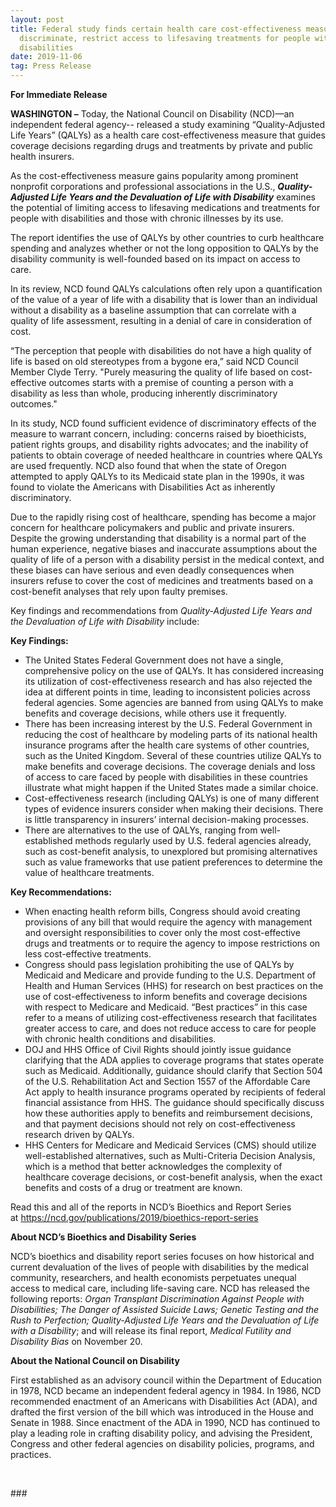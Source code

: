 ```yaml
---
layout: post
title: Federal study finds certain health care cost-effectiveness measures
  discriminate, restrict access to lifesaving treatments for people with
  disabilities
date: 2019-11-06
tag: Press Release
---
```

**For Immediate Release**                                           

**WASHINGTON –** Today, the National Council on Disability (NCD)—an independent federal agency-- released a study examining “Quality-Adjusted Life Years” (QALYs) as a health care cost-effectiveness measure that guides coverage decisions regarding drugs and treatments by private and public health insurers. 

As the cost-effectiveness measure gains popularity among prominent nonprofit corporations and professional associations in the U.S., ***Quality-Adjusted Life Years and the Devaluation of Life with Disability*** examines the potential of limiting access to lifesaving medications and treatments for people with disabilities and those with chronic illnesses by its use.

The report identifies the use of QALYs by other countries to curb healthcare spending and analyzes whether or not the long opposition to QALYs by the disability community is well-founded based on its impact on access to care.     

In its review, NCD found QALYs calculations often rely upon a quantification of the value of a year of life with a disability that is lower than an individual without a disability as a baseline assumption that can correlate with a quality of life assessment, resulting in a denial of care in consideration of cost.

“The perception that people with disabilities do not have a high quality of life is based on old stereotypes from a bygone era,” said NCD Council Member Clyde Terry. "Purely measuring the quality of life based on cost-effective outcomes starts with a premise of counting a person with a disability as less than whole, producing inherently discriminatory outcomes."

In its study, NCD found sufficient evidence of discriminatory effects of the measure to warrant concern, including: concerns raised by bioethicists, patient rights groups, and disability rights advocates; and the inability of patients to obtain coverage of needed healthcare in countries where QALYs are used frequently. NCD also found that when the state of Oregon attempted to apply QALYs to its Medicaid state plan in the 1990s, it was found to violate the Americans with Disabilities Act as inherently discriminatory.

Due to the rapidly rising cost of healthcare, spending has become a major concern for healthcare policymakers and public and private insurers. Despite the growing understanding that disability is a normal part of the human experience, negative biases and inaccurate assumptions about the quality of life of a person with a disability persist in the medical context, and these biases can have serious and even deadly consequences when insurers refuse to cover the cost of medicines and treatments based on a cost-benefit analyses that rely upon faulty premises.

Key findings and recommendations from *Quality-Adjusted Life Years and the Devaluation of Life with Disability* include:

**Key Findings:**

* The United States Federal Government does not have a single, comprehensive policy on the use of QALYs. It has considered increasing its utilization of cost-effectiveness research and has also rejected the idea at different points in time, leading to inconsistent policies across federal agencies. Some agencies are banned from using QALYs to make benefits and coverage decisions, while others use it frequently.
* There has been increasing interest by the U.S. Federal Government in reducing the cost of healthcare by modeling parts of its national health insurance programs after the health care systems of other countries, such as the United Kingdom. Several of these countries utilize QALYs to make benefits and coverage decisions. The coverage denials and loss of access to care faced by people with disabilities in these countries illustrate what might happen if the United States made a similar choice.
* Cost-effectiveness research (including QALYs) is one of many different types of evidence insurers consider when making their decisions. There is little transparency in insurers’ internal decision-making processes.
* There are alternatives to the use of QALYs, ranging from well-established methods regularly used by U.S. federal agencies already, such as cost-benefit analysis, to unexplored but promising alternatives such as value frameworks that use patient preferences to determine the value of healthcare treatments.

**Key Recommendations:**

* When enacting health reform bills, Congress should avoid creating provisions of any bill that would require the agency with management and oversight responsibilities to cover only the most cost-effective drugs and treatments or to require the agency to impose restrictions on less cost-effective treatments.
* Congress should pass legislation prohibiting the use of QALYs by Medicaid and Medicare and provide funding to the U.S. Department of Health and Human Services (HHS) for research on best practices on the use of cost-effectiveness to inform benefits and coverage decisions with respect to Medicare and Medicaid. “Best practices” in this case refer to a means of utilizing cost-effectiveness research that facilitates greater access to care, and does not reduce access to care for people with chronic health conditions and disabilities.
* DOJ and HHS Office of Civil Rights should jointly issue guidance clarifying that the ADA applies to coverage programs that states operate such as Medicaid. Additionally, guidance should clarify that Section 504 of the U.S. Rehabilitation Act and Section 1557 of the Affordable Care Act apply to health insurance programs operated by recipients of federal financial assistance from HHS. The guidance should specifically discuss how these authorities apply to benefits and reimbursement decisions, and that payment decisions should not rely on cost-effectiveness research driven by QALYs.
* HHS Centers for Medicare and Medicaid Services (CMS) should utilize well-established alternatives, such as Multi-Criteria Decision Analysis, which is a method that better acknowledges the complexity of healthcare coverage decisions, or cost-benefit analysis, when the exact benefits and costs of a drug or treatment are known.

Read this and all of the reports in NCD’s Bioethics and Report Series at <https://ncd.gov/publications/2019/bioethics-report-series>

**About NCD’s Bioethics and Disability Series**

NCD’s bioethics and disability report series focuses on how historical and current devaluation of the lives of people with disabilities by the medical community, researchers, and health economists perpetuates unequal access to medical care, including life-saving care. NCD has released the following reports: *Organ Transplant Discrimination Against People with Disabilities; The Danger of Assisted Suicide Laws; Genetic Testing and the Rush to Perfection; Quality-Adjusted Life Years and the Devaluation of Life with a Disability*; and will release its final report, *Medical Futility and Disability Bias* on November 20.

**About the National Council on Disability**

First established as an advisory council within the Department of Education in 1978, NCD became an independent federal agency in 1984. In 1986, NCD recommended enactment of an Americans with Disabilities Act (ADA), and drafted the first version of the bill which was introduced in the House and Senate in 1988. Since enactment of the ADA in 1990, NCD has continued to play a leading role in crafting disability policy, and advising the President, Congress and other federal agencies on disability policies, programs, and practices.

 

\###